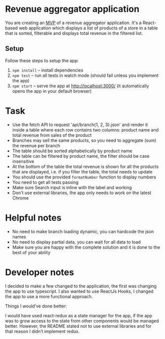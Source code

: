 # Revenue aggregator application

You are creating an [MVP](https://en.wikipedia.org/wiki/Minimum_viable_product) of a revenue aggregator application. It's a React-based web application which displays a list of products of a store in a table that is sorted, filterable and displays total revenue in the filtered list.


## Setup

Follow these steps to setup the app:

1. `npm install` – install dependencies
2. `npm test` – run all tests in watch mode (should fail unless you implement the app)
3. `npm start` – serve the app at [http://localhost:3000/](http://localhost:3000/) (it automatically opens the app in your default browser)

# Task

 - Use the fetch API to request 'api/branch{1, 2, 3}.json' and render it inside a table where each row contains two columns: product name and total revenue from sales of the product
 - Branches may sell the same products, so you need to aggregate (sum) the revenue per branch
 - The table should be sorted alphabetically by product name
 - The table can be filtered by product name, the filter should be case insensitive
 - At the bottom of the table the total revenue is shown for all the products that are displayed, i.e. if you filter the table, the total needs to update
 - You should use the provided `formatNumber` function to display numbers
 - You need to get all tests passing
 - Make sure Search input is inline with the label and working
 - Don't use external libraries, the app only needs to work on the latest Chrome

# Helpful notes

 - No need to make branch loading dynamic, you can hardcode the json names
 - No need to display partial data, you can wait for all data to load
 - Make sure you are happy with the complete solution and it is done to the best of your ability

# Developer notes

I decided to make a few changed to the application, the first was changing the app to use typescript. I also wanted to use ReactJs Hooks, I changed the app to use a more functional approach. 

Things I would’ve done better: 

I would have used react-redux as a state manager for the app, if the app was to grow access to the state from other components would be managed better. However, the README stated not to use external libraries and for that reason I didn’t implement redux. 
